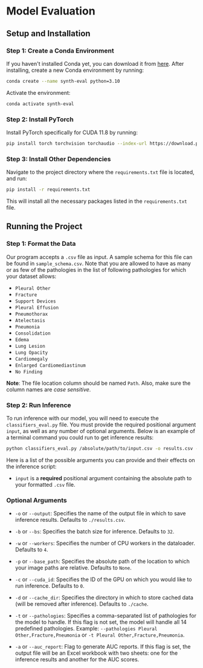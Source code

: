 # Model Evaluation

## Setup and Installation

### Step 1: Create a Conda Environment

If you haven't installed Conda yet, you can download it from [here](https://docs.anaconda.com/anaconda/install/). After installing, create a new Conda environment by running:

```bash
conda create --name synth-eval python=3.10
```

Activate the environment:

```bash
conda activate synth-eval
```

### Step 2: Install PyTorch

Install PyTorch specifically for CUDA 11.8 by running:

```bash
pip install torch torchvision torchaudio --index-url https://download.pytorch.org/whl/cu118
```

### Step 3: Install Other Dependencies

Navigate to the project directory where the `requirements.txt` file is located, and run:

```bash
pip install -r requirements.txt
```

This will install all the necessary packages listed in the `requirements.txt` file.

## Running the Project

### Step 1: Format the Data
Our program accepts a `.csv` file as input. A sample schema for this file can be found in `sample_schema.csv`. Note that you are allowed to have as many or as few of the pathologies in the list of following pathologies for which your dataset allows:
* `Pleural Other`
* `Fracture`
* `Support Devices`
* `Pleural Effusion`
* `Pneumothorax`
* `Atelectasis`
* `Pneumonia`
* `Consolidation`
* `Edema`
* `Lung Lesion`
* `Lung Opacity`
* `Cardiomegaly`
* `Enlarged Cardiomediastinum`
* `No Finding`

**Note**: The file location column should be named `Path`. Also, make sure the column names are *case sensitive*.

### Step 2: Run Inference
To run inference with our model, you will need to execute the `classifiers_eval.py` file. You must provide the required positional argument `input`, as well as any number of optional arguments. Below is an example of a terminal command you could run to get inference results:

```bash
python classifiers_eval.py /absolute/path/to/input.csv -o results.csv -w 8 -c 3 -a
```

Here is a list of the possible arguments you can provide and their effects on the inference script:

* `input` is a **required** positional argument containing the absolute path to your formatted `.csv` file.

### Optional Arguments

* `-o` or `--output`: Specifies the name of the output file in which to save inference results. Defaults to `./results.csv`.

* `-b` or `--bs`: Specifies the batch size for inference. Defaults to `32`.

* `-w` or `--workers`: Specifies the number of CPU workers in the dataloader. Defaults to `4`.

* `-p` or `--base_path`: Specifies the absolute path of the location to which your image paths are relative. Defaults to `None`.

* `-c` or `--cuda_id`: Specifies the ID of the GPU on which you would like to run inference. Defaults to `0`.

* `-d` or `--cache_dir`: Specifies the directory in which to store cached data (will be removed after inference). Defaults to `./cache`.

* `-t` or `--pathologies`: Specifies a comma-separated list of pathologies for the model to handle. If this flag is not set, the model will handle all 14 predefined pathologies. Example: `--pathologies Pleural Other,Fracture,Pneumonia` or `-t Pleural Other,Fracture,Pneumonia`.

* `-a` or `--auc_report`: Flag to generate AUC reports. If this flag is set, the output file will be an Excel workbook with two sheets: one for the inference results and another for the AUC scores.
